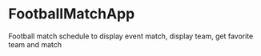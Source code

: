 # FootballMatchApp
Football match schedule to display event match, display team, get favorite team and match
